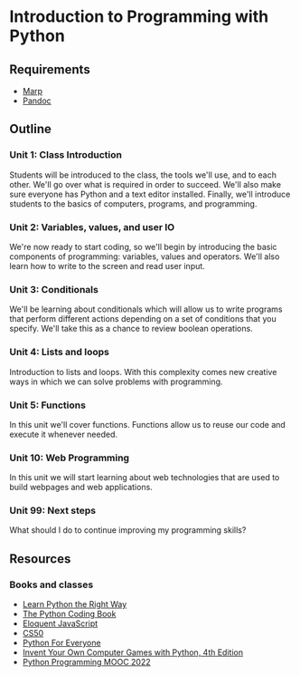 # Introduction to Programming with Python

## Requirements

- [Marp](https://github.com/marp-team/marp-cli#install)
- [Pandoc](https://pandoc.org/installing.html)


## Outline

### Unit 1: Class Introduction

Students will be introduced to the class, the tools we'll use, and to each
other. We'll go over what is required in order to succeed. We'll also make sure
everyone has Python and a text editor installed. Finally, we'll introduce
students to the basics of computers, programs, and programming.

### Unit 2: Variables, values, and user IO

We're now ready to start coding, so we'll begin by introducing the basic
components of programming: variables, values and operators. We'll also learn
how to write to the screen and read user input.

### Unit 3: Conditionals

We'll be learning about conditionals which will allow us to write programs that
perform different actions depending on a set of conditions that you specify.
We'll take this as a chance to review boolean operations.

### Unit 4: Lists and loops

Introduction to lists and loops. With this complexity comes new creative ways
in which we can solve problems with programming.

### Unit 5: Functions

In this unit we'll cover functions. Functions allow us to reuse our code and
execute it whenever needed.

### Unit 10: Web Programming

In this unit we will start learning about web technologies that are used to
build webpages and web applications.

### Unit 99: Next steps

What should I do to continue improving my programming skills?

## Resources

### Books and classes

- [Learn Python the Right Way](https://learnpythontherightway.com/)
- [The Python Coding Book](https://thepythoncodingbook.com/)
- [Eloquent JavaScript](https://eloquentjavascript.net)
- [CS50](https://learning.edx.org/course/course-v1:HarvardX+CS50+X/home)
- [Python For Everyone](https://www.youtube.com/watch?v=8DvywoWv6fI&ab_channel=freeCodeCamp.org)
- [Invent Your Own Computer Games with Python, 4th Edition](https://inventwithpython.com/invent4thed/)
- [Python Programming MOOC 2022](https://programming-22.mooc.fi/)
